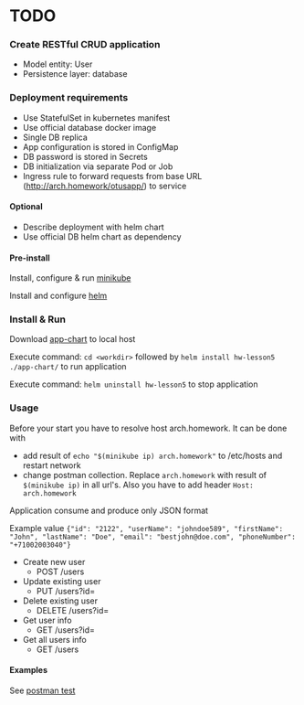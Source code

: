 # TODO

### Create RESTful CRUD application
* Model entity: User
* Persistence layer: database

### Deployment requirements
* Use StatefulSet in kubernetes manifest
* Use official database docker image
* Single DB replica
* App configuration is stored in ConfigMap
* DB password is stored in Secrets
* DB initialization via separate Pod or Job 
* Ingress rule to forward requests from base URL (http://arch.homework/otusapp/) to service
#### Optional
* Describe deployment with helm chart 
* Use official DB helm chart as dependency


#### Pre-install
Install, configure & run [minikube](https://kubernetes.io/docs/tasks/tools/install-minikube/)

Install and configure [helm](https://helm.sh/docs/intro/install/)

### Install & Run
Download [app-chart](https://github.com/DmitryAEfimov/otusSoftwareArchitect/tree/lesson05_minikubeadv/deployment) to local host

Execute command: ``` cd <workdir> ``` followed by ``` helm install hw-lesson5 ./app-chart/ ``` to run application

Execute command: ``` helm uninstall hw-lesson5 ``` to stop application  

### Usage
Before your start you have to resolve host arch.homework. It can be done with
* add result of ``` echo "$(minikube ip) arch.homework" ``` to /etc/hosts and restart network
* change postman collection. Replace ``` arch.homework ``` with result of ``` $(minikube ip) ``` in all url's. Also you have to add header ``` Host: arch.homework ```

Application consume and produce only JSON format

Example value ```{"id": "2122", "userName": "johndoe589", "firstName": "John", "lastName": "Doe", "email": "bestjohn@doe.com", "phoneNumber": "+71002003040"}```

* Create new user
  * POST /users
* Update existing user
  * PUT /users?id=<id>
* Delete existing user
  * DELETE /users?id=<id>    
* Get user info
  * GET /users?id=<id>
* Get all users info
  * GET /users
  
#### Examples
See [postman test](https://github.com/DmitryAEfimov/otusSoftwareArchitect/tree/lesson05_minikubeadv/src/test/resources/postman)